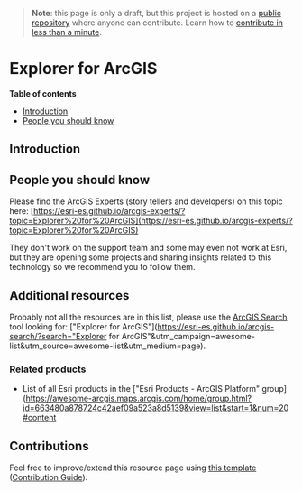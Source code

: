 > **Note**: this page is only a draft, but this project is hosted on a [public repository](https://github.com/hhkaos/awesome-arcgis) where anyone can contribute. Learn how to [contribute in less than a minute](https://github.com/hhkaos/awesome-arcgis/blob/master/CONTRIBUTING.md#contributions).

# Explorer for ArcGIS

<!-- START doctoc generated TOC please keep comment here to allow auto update -->
<!-- DON'T EDIT THIS SECTION, INSTEAD RE-RUN doctoc TO UPDATE -->
**Table of contents**

- [Introduction](#introduction)
- [People you should know](#people-you-should-know)

<!-- END doctoc generated TOC please keep comment here to allow auto update -->

## Introduction

## People you should know
Please find the ArcGIS Experts (story tellers and developers) on this topic here: [https://esri-es.github.io/arcgis-experts/?topic=Explorer%20for%20ArcGIS](https://esri-es.github.io/arcgis-experts/?topic=Explorer%20for%20ArcGIS)

They don't work on the support team and some may even not work at Esri,
but they are opening some projects and sharing insights related to this
technology so we recommend you to follow them.


## Additional resources

Probably not all the resources are in this list, please use the [ArcGIS Search](https://esri-es.github.io/arcgis-search/) tool looking for: ["Explorer for ArcGIS"](https://esri-es.github.io/arcgis-search/?search="Explorer for ArcGIS"&utm_campaign=awesome-list&utm_source=awesome-list&utm_medium=page).

### Related products

* List of all Esri products in the ["Esri Products - ArcGIS Platform" group](https://awesome-arcgis.maps.arcgis.com/home/group.html?id=663480a878724c42aef09a523a8d5139&view=list&start=1&num=20#content

## Contributions

Feel free to improve/extend this resource page using [this template](https://github.com/hhkaos/awesome-arcgis/blob/master/templates/PRODUCT_PAGE_TEMPLATE.md) ([Contribution Guide](https://github.com/hhkaos/awesome-arcgis/blob/master/CONTRIBUTING.md)).
